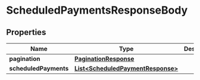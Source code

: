 

# ScheduledPaymentsResponseBody


## Properties

| Name | Type | Description | Notes |
|------------ | ------------- | ------------- | -------------|
|**pagination** | [**PaginationResponse**](PaginationResponse.md) |  |  [optional] |
|**scheduledPayments** | [**List&lt;ScheduledPaymentResponse&gt;**](ScheduledPaymentResponse.md) |  |  [optional] |




